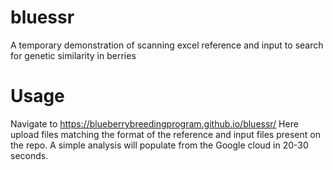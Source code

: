# bluessr
A temporary demonstration of scanning excel reference and input to search for genetic similarity in berries

# Usage
Navigate to https://blueberrybreedingprogram.github.io/bluessr/ Here upload files matching the format of the reference and input files present on the repo. A simple analysis will populate from the Google cloud in 20-30 seconds.
